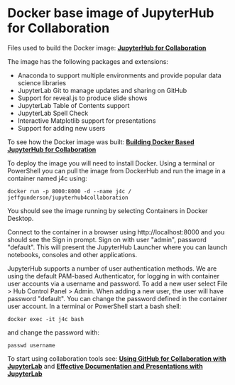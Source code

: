 # Docker base image of JupyterHub for Collaboration
Files used to build the Docker image: 
__[JupyterHub for Collaboration](https://hub.docker.com/repository/docker/jeffgunderson/jupyterhub4collaboration)__

The image has the following packages and extensions:
- Anaconda to support multiple environments and provide popular data science libraries
- JupyterLab Git to manage updates and sharing on GitHub
- Support for reveal.js to produce slide shows
- JupyterLab Table of Contents support
- JupyterLab Spell Check
- Interactive Matplotlib support for presentations
- Support for adding new users

To see how the Docker image was built:
__[Building Docker Based JupyterHub for Collaboration](http://socialhealthai.org/ai-solutions/building-docker-based-jupyterhub-for-collaboration-917ec296b44d/)__

To deploy the image you will need to install Docker. Using a terminal or PowerShell you can pull the image from DockerHub and run the image in a container named j4c using:
~~~
docker run -p 8000:8000 -d --name j4c / jeffgunderson/jupyterhub4collaboration
~~~

You should see the image running by selecting Containers in Docker Desktop.

Connect to the container in a browser using http://localhost:8000 and you should see the Sign in prompt. Sign on with user "admin", password "default". This will present the JupyterHub Launcher where you can launch notebooks, consoles and other applications.

JupyterHub supports a number of user authentication methods. We are using the default PAM-based Authenticator, for logging in with container user accounts via a username and password. To add a new user select File > Hub Control Panel > Admin.  When adding a new user, the user will have password "default". You can change the password defined in the container user account. In a terminal or PowerShell start a bash shell:
~~~
docker exec -it j4c bash
~~~
and change the password with:
~~~
passwd username
~~~
To start using collaboration tools see:
__[Using GitHub for Collaboration with JupyterLab](http://socialhealthai.org/ai-solutions/using-github-for-collaboration-with-jupyterlab-f6ee51ff4e0c/)__
and 
__[Effective Documentation and Presentations with JupyterLab](http://socialhealthai.org/ai-solutions/effective-documentation-and-presentations-with-jupyterlab-c7fb9bcf39bf/)__

